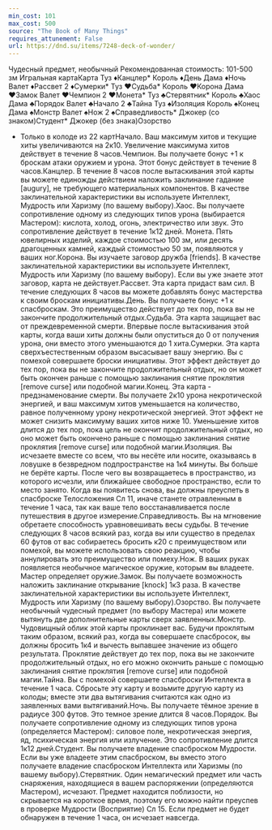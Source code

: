 ```yaml
---
min_cost: 101
max_cost: 500
source: "The Book of Many Things"
requires_attunement: False
url: https://dnd.su/items/7248-deck-of-wonder/
---
```


Чудесный предмет, необычный
Рекомендованная стоимость: 101-500 зм
Игральная картаКарта
Туз ♦Канцлер*
Король ♦День
Дама ♦Ночь
Валет ♦Рассвет
2 ♦Сумерки*
Туз ♥Судьба*
Король ♥Корона
Дама ♥Замок
Валет ♥Чемпион
2 ♥Монета*
Туз ♣Стервятник*
Король ♣Хаос
Дама ♣Порядок
Валет ♣Начало
2 ♣Тайна
Туз ♠Изоляция
Король ♠Конец
Дама ♠Монстр
Валет ♠Нож
2 ♠Справедливость* Джокер (со знаком)Студент* Джокер (без знака)Озорство
* Только в колоде из 22 картНачало. Ваш максимум хитов и текущие хиты увеличиваются на 2к10. Увеличение максимума хитов действует в течение 8 часов.Чемпион. Вы получаете бонус +1 к броскам атаки оружием и урона. Этот бонус действует в течение 8 часов.Канцлер. В течение 8 часов после вытаскивания этой карты вы можете единожды действием наложить заклинание гадание [augury], не требующего материальных компонентов. В качестве заклинательной характеристики вы используете Интеллект, Мудрость или Харизму (по вашему выбору).Хаос. Вы получаете сопротивление одному из следующих типов урона (выбирается Мастером): кислота, холод, огонь, электричество или звук. Это сопротивление действует в течение 1к12 дней. Монета. Пять ювелирных изделий, каждое стоимостью 100 зм, или десять драгоценных камней, каждый стоимостью 50 зм, появляются у ваших ног.Корона. Вы изучаете заговор дружба [friends]. В качестве заклинательной характеристики вы используете Интеллект, Мудрость или Харизму (по вашему выбору). Если вы уже знаете этот заговор, карта не действует.Рассвет. Эта карта придаст вам сил. В течение следующих 8 часов вы можете добавлять бонус мастерства к своим броскам инициативы.День. Вы получаете бонус +1 к спасброскам. Это преимущество действует до тех пор, пока вы не закончите продолжительный отдых.Судьба. Эта карта защищает вас от преждевременной смерти. Впервые после вытаскивания этой карты, когда ваши хиты должны были опуститься до 0 от получения урона, они вместо этого уменьшаются до 1 хита.Сумерки. Эта карта сверхъестественным образом высасывает вашу энергию. Вы с помехой совершаете броски инициативы. Этот эффект действует до тех пор, пока вы не закончите продолжительный отдых, но он может быть окончен раньше с помощью заклинания снятие проклятия [remove curse] или подобной магии.Конец. Эта карта - предзнаменование смерти. Вы получаете 2к10 урона некротической энергией, и ваш максимум хитов уменьшается на количество, равное полученному урону некротической энергией. Этот эффект не может снизить максимуму ваших хитов ниже 10. Уменьшение хитов длится до тех пор, пока цель не окончит продолжительный отдых, но оно может быть окончено раньше с помощью заклинания снятие проклятия [remove curse] или подобной магии.Изоляция. Вы исчезаете вместе со всем, что вы несёте или носите, оказываясь в ловушке в безвредном подпространстве на 1к4 минуты. Вы больше не берёте карты. После чего вы возвращаетесь в пространство, из которого исчезли, или ближайшее свободное пространство, если то место занято. Когда вы появитесь снова, вы должны преуспеть в спасброске Телосложения Сл 11, иначе станете отравленным в течение 1 часа, так как ваше тело восстанавливается после путешествия в другое измерение.Справедливость. Вы на мгновение обретаете способность уравновешивать весы судьбы. В течение следующих 8 часов всякий раз, когда вы или существо в пределах 60 футов от вас собираетесь бросить к20 с преимуществом или помехой, вы можете использовать свою реакцию, чтобы аннулировать это преимущество или помеху.Нож. В ваших руках появляется необычное магическое оружие, которым вы владеете. Мастер определяет оружие.Замок. Вы получаете возможность наложить заклинание открывание [knock] 1к3 раза. В качестве заклинательной характеристики вы используете Интеллект, Мудрость или Харизму (по вашему выбору).Озорство. Вы получаете необычный чудесный предмет (по выбору Мастера) или можете вытянуть две дополнительные карты сверх заявленных.Монстр. Чудовищный облик этой карты проклинает вас. Будучи проклятым таким образом, всякий раз, когда вы совершаете спасбросок, вы должны бросить 1к4 и вычесть выпавшее значение из общего результата. Проклятие действует до тех пор, пока вы не закончите продолжительный отдых, но его можно окончить раньше с помощью заклинания снятие проклятия [remove curse] или подобной магии.Тайна. Вы с помехой совершаете спасброски Интеллекта в течение 1 часа. Сбросьте эту карту и возьмите другую карту из колоды; вместе эти два вытягивания считаются как одно из заявленных вами вытягиваний.Ночь. Вы получаете тёмное зрение в радиусе 300 футов. Это темное зрение длится 8 часов.Порядок. Вы получаете сопротивление одному из следующих типов урона (определяется Мастером): силовое поле, некротическая энергия, яд, психическая энергия или излучение. Это сопротивление длится 1к12 дней.Студент. Вы получаете владение спасброском Мудрости. Если вы уже владеете этим спасброском, вы вместо этого получаете владение спасброском Интеллекта или Харизмы (по вашему выбору).Стервятник. Один немагический предмет или часть снаряжения, находящиеся в вашем распоряжении (определяются Мастером), исчезают. Предмет находится поблизости, но скрывается на короткое время, поэтому его можно найти преуспев в проверке Мудрости (Восприятие) Сл 15. Если предмет не будет обнаружен в течение 1 часа, он исчезает навсегда.
